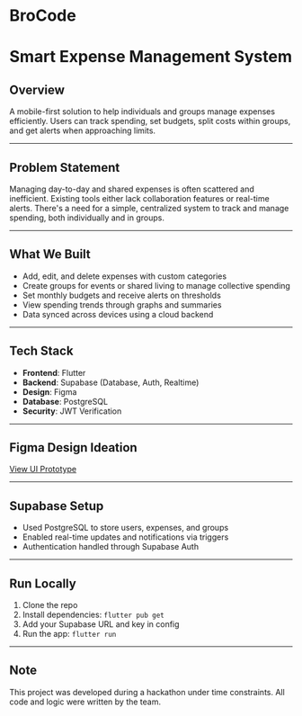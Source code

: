 # BroCode

# Smart Expense Management System

## Overview

A mobile-first solution to help individuals and groups manage expenses efficiently. Users can track spending, set budgets, split costs within groups, and get alerts when approaching limits.

---

## Problem Statement

Managing day-to-day and shared expenses is often scattered and inefficient. Existing tools either lack collaboration features or real-time alerts. There's a need for a simple, centralized system to track and manage spending, both individually and in groups.

---

## What We Built

- Add, edit, and delete expenses with custom categories
- Create groups for events or shared living to manage collective spending
- Set monthly budgets and receive alerts on thresholds
- View spending trends through graphs and summaries
- Data synced across devices using a cloud backend

---

## Tech Stack

- **Frontend**: Flutter  
- **Backend**: Supabase (Database, Auth, Realtime)  
- **Design**: Figma
- **Database**: PostgreSQL
- **Security**: JWT Verification

---

## Figma Design Ideation

[View UI Prototype]([https://www.figma.com/your-figma-link-here](https://www.figma.com/design/5b9MOk67qt9at3WaDiyrUn/Untitled?node-id=0-1&p=f&t=1ZzOoAFxu3IYwteP-0))

---

## Supabase Setup

- Used PostgreSQL to store users, expenses, and groups  
- Enabled real-time updates and notifications via triggers  
- Authentication handled through Supabase Auth  

---

## Run Locally

1. Clone the repo  
2. Install dependencies: `flutter pub get`  
3. Add your Supabase URL and key in config  
4. Run the app: `flutter run`  

---


## Note

This project was developed during a hackathon under time constraints. All code and logic were written by the team.
